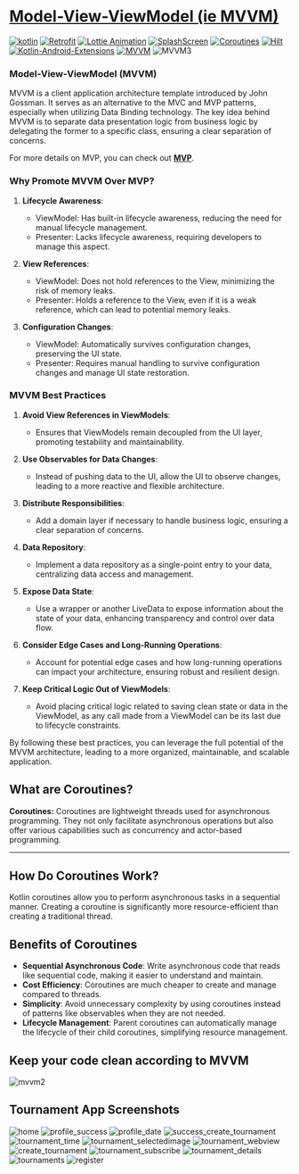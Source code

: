 # [Model-View-ViewModel (ie MVVM)](https://github.com/ahmedeltaher/Android-MVVM-architecture)


 [![kotlin](https://img.shields.io/badge/Kotlin-1.9.xxx-brightgreen.svg)](https://kotlinlang.org/)  [![Retrofit](https://img.shields.io/badge/Retrofit-2.9.xxx-yellow.svg)](https://square.github.io/retrofit/) [![Lottie Animation](https://img.shields.io/badge/Lottie-3.4.xxx-purple.svg)](https://lottiefiles.com/es/)
  [![SplashScreen](https://img.shields.io/badge/Splashscreen-1.0.xxx-red.svg)](https://developer.android.com/develop/ui/views/launch/splash-screen) [![Coroutines](https://img.shields.io/badge/Coroutines-1.7.xxx-blue.svg)](https://developer.android.com/kotlin/coroutines) [![Hilt](https://img.shields.io/badge/Hilt.2.5-orange.svg)](https://developer.android.com/training/dependency-injection/hilt-android)  [![Kotlin-Android-Extensions ](https://img.shields.io/badge/Kotlin--Android--Extensions-plugin-red.svg)](https://kotlinlang.org/docs/tutorials/android-plugin.html) [![MVVM ](https://img.shields.io/badge/Clean--Code-MVVM-brightgreen.svg)](https://medium.com/@dheerubhadoria/android-mvvm-how-to-use-mvvm-in-android-example-7dec84a1fb73) 
![MVVM3](https://miro.medium.com/v2/resize:fit:4800/format:webp/1*j9-O4DcaYTBTlSjckaFqXA.png)

### Model-View-ViewModel (MVVM)

MVVM is a client application architecture template introduced by John Gossman. It serves as an alternative to the MVC and MVP patterns, especially when utilizing Data Binding technology. The key idea behind MVVM is to separate data presentation logic from business logic by delegating the former to a specific class, ensuring a clear separation of concerns.

For more details on MVP, you can check out [**MVP**](https://github.com/ahmedeltaher/Android-MVP-Architecture).

### Why Promote MVVM Over MVP?

1. **Lifecycle Awareness**: 
   - ViewModel: Has built-in lifecycle awareness, reducing the need for manual lifecycle management.
   - Presenter: Lacks lifecycle awareness, requiring developers to manage this aspect.

2. **View References**:
   - ViewModel: Does not hold references to the View, minimizing the risk of memory leaks.
   - Presenter: Holds a reference to the View, even if it is a weak reference, which can lead to potential memory leaks.

3. **Configuration Changes**:
   - ViewModel: Automatically survives configuration changes, preserving the UI state.
   - Presenter: Requires manual handling to survive configuration changes and manage UI state restoration.

### MVVM Best Practices

1. **Avoid View References in ViewModels**: 
   - Ensures that ViewModels remain decoupled from the UI layer, promoting testability and maintainability.

2. **Use Observables for Data Changes**: 
   - Instead of pushing data to the UI, allow the UI to observe changes, leading to a more reactive and flexible architecture.

3. **Distribute Responsibilities**:
   - Add a domain layer if necessary to handle business logic, ensuring a clear separation of concerns.

4. **Data Repository**:
   - Implement a data repository as a single-point entry to your data, centralizing data access and management.

5. **Expose Data State**:
   - Use a wrapper or another LiveData to expose information about the state of your data, enhancing transparency and control over data flow.

6. **Consider Edge Cases and Long-Running Operations**:
   - Account for potential edge cases and how long-running operations can impact your architecture, ensuring robust and resilient design.

7. **Keep Critical Logic Out of ViewModels**:
   - Avoid placing critical logic related to saving clean state or data in the ViewModel, as any call made from a ViewModel can be its last due to lifecycle constraints.

By following these best practices, you can leverage the full potential of the MVVM architecture, leading to a more organized, maintainable, and scalable application.



**What are Coroutines?**
------------------------

**Coroutines:**
Coroutines are lightweight threads used for asynchronous programming. They not only facilitate asynchronous operations but also offer various capabilities such as concurrency and actor-based programming.

----------

**How Do Coroutines Work?**
------------
Kotlin coroutines allow you to perform asynchronous tasks in a sequential manner. Creating a coroutine is significantly more resource-efficient than creating a traditional thread.

**Benefits of Coroutines**
-----------------------------

- **Sequential Asynchronous Code**: Write asynchronous code that reads like sequential code, making it easier to understand and maintain.
- **Cost Efficiency**: Coroutines are much cheaper to create and manage compared to threads.
- **Simplicity**: Avoid unnecessary complexity by using coroutines instead of patterns like observables when they are not needed.
- **Lifecycle Management**: Parent coroutines can automatically manage the lifecycle of their child coroutines, simplifying resource management.



**Keep your code clean according to MVVM**
-----------------------------
 

  ![mvvm2](https://user-images.githubusercontent.com/1812129/68319008-e9d39d00-00bd-11ea-9245-ebedd2a2c067.png)

**Tournament App Screenshots**
-----------------------------

![home](images/home.jpg)
![profile_success](images/profile_success.jpg)
![profile_date](images/profile_date.jpg)
![success_create_tournament](images/success_create_tournament.jpg)
![tournament_time](images/tournament_time.jpg)
![tournament_selectedimage](images/tournament_selectedimage.jpg)
![tournament_webview](images/tournament_webview.jpg)
![create_tournament](images/create_tournament.jpg)
![tournament_subscribe](images/tournament_subscribe.jpg)
![tournament_details](images/tournament_details.jpg)
![tournaments](images/tournaments.jpg)
![register](images/register.jpg)

